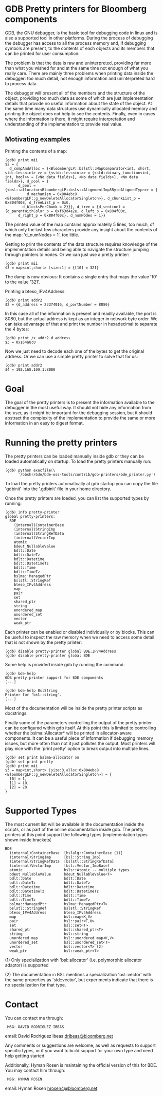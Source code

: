 GDB Pretty printers for Bloomberg components
============================================

GDB, the GNU debugger, is the basic tool for debugging code in linux and is
also a supported tool in other platforms.  During the process of debugging the
debugger has access to all the process memory and, if debugging symbols are
present, to the contents of each objects and its members that can be printed
for user consumption.

The problem is that the data is raw and uninterpreted, providing far more than
what you wished for and at the same time not enough of what you really care.
There are mainly three problems when printing data inside the debugger: too
much detail, not enough information and uninterpreted hard to process data.

The debugger will present all of the members and the structure of the object,
providing too much data as some of which are just implementation details that
provide no useful information about the state of the object. At the same time
many data structures use dynamically allocated memory and printing the object
does not help to see the contents.  Finally, even in cases where the
information is there, it might require interpretation and understanding of the
implementation to provide real value.

Motivating examples
-------------------

Printing the contents of a map:

    (gdb) print mii
    $2 = {
      d_compAndAlloc = {<BloombergLP::bslstl::MapComparator<int, short, std::less<int> >> = {<std::less<int>> = {<std::binary_function<int, int, bool>> = {<No data fields>}, <No data fields>}, <No data fields>}, d_pool = {
          d_pool = {<bsl::allocator<BloombergLP::bsls::AlignmentImp8ByteAlignedType>> = {
              d_mechanism = 0x804ebc8 <BloombergLP::g_newDeleteAllocatorSingleton>}, d_chunkList_p = 0x804f008, d_freeList_p = 0x0, 
            d_blocksPerChunk = 2}}}, d_tree = {d_sentinel = {d_parentWithColor_p = 0xf63d4e2e, d_left_p = 0x804f00c, 
          d_right_p = 0x804f00c}, d_numNodes = 1}}
    
The printed value of the map contains approximatelly 5 lines, too much, of
which only the last few characters provide any insight about the contents of
the map: 'd_numNodes = 1', too little.

Getting to print the contents of the data structure requires knowledge of the
implementation details and being able to navigate the structure jumping through
pointers to nodes. Or we can just use a pretty printer:

    (gdb) print mii
    $3 = map<int,short> [size:1] = {[10] = 321}
    
The dump is now obvious: It contains a single entry that maps the value '10' to
the value '321'.

Printing a bteso_IPv4Address:

    (gdb) print addr2
    $2 = {d_address = 23374016, d_portNumber = 8080}
    
In this case all of the information is present and readily available, the port
is 8080, but the actual address is kept as an integer in network byte order. We
can take advantage of that and print the number in hexadecimal to separate the
4 bytes:

    (gdb) print /x addr2.d_address
    $3 = 0x164a8c0
    
Now we just need to decode each one of the bytes to get the original address.
Or we can use a simple pretty printer to solve that for us:

    (gdb) print addr2
    $4 = 192.168.100.1:8080
    
Goal
====

The goal of the pretty printers is to present the information available to the
debugger in the most useful way.  It should not hide any information from the
user, as it might be important for the debugging session, but it should
abstract the complexity of the implementation to provide the same or more
information in an easy to digest format.

Running the pretty printers
===========================

The pretty printers can be loaded manually inside gdb or they can be loaded
automatically on startup. To load the pretty printers manually run:

    (gdb) python execfile(\
          '/bbshr/bde/bde-oss-tools/contrib/gdb-printers/bde_printer.py')

To load the pretty printers automatically at gdb startup you can copy the file
'gdbinit' into the '.gdbinit' file in your home directory.

Once the pretty printers are loaded, you can list the supported types by
running:

    (gdb) info pretty-printer
    global pretty-printers:
      BDE
        (internal)ContainerBase
        (internal)StringImp
        (internal)StringRefData
        (internal)VectorImp
        atomic
        bdeut_NullableValue
        bdlt::Date
        bdlt::DateTz
        bdlt::Datetime
        bdlt::DatetimeTz
        bdlt::Time
        bdlt::TimeTz
        bslma::ManagedPtr
        bslstl::StringRef
        bteso_IPv4Address
        map
        pair
        set
        shared_ptr
        string
        unordered_map
        unordered_set
        vector
        weak_ptr
    
Each printer can be enabled or disabled individually or by blocks.  This can be
useful to inspect the raw memory when we need to access some detail that is not
shown by the pretty printer:

    (gdb) disable pretty-printer global BDE;IPv4Address
    (gdb) disable pretty-printer global BDE

Some help is provided inside gdb by running the command:

    (gdb) bde-help
    GDB pretty printer support for BDE components
    [...]

    (gdb) bde-help BslString
    Printer for 'bsl::string'.
    [...]

Most of the documentation will be inside the pretty printer scripts as
docstrings.

Finally some of the parameters controlling the output of the pretty printer can
be configured within gdb itself.  At this point this is limited to controlling
whether the bslma::Allocator* will be printed in allocator-aware components.
It can be a useful piece of information if debugging memory issues, but more
often than not it just pollutes the output.  Most printers will play nice with
the 'print pretty' option to break output into multiple lines.

    (gdb) set print bslma-allocator on
    (gdb) set print pretty
    (gdb) print mii
    $3 = map<int,short> [size:3,alloc:0x804ebc8 <BloombergLP::g_newDeleteAllocatorSingleton>] = {
      [0] = 1,
      [1] = 10,
      [2] = 20
    }

Supported Types
===============

The most current list will be available in the documentation inside the
scripts, or as part of the online documentation inside gdb. The pretty printers
at this point support the following types (implementation types shown inside
brackets)

    BDE
      (internal)ContainerBase  [bslalg::ContainerBase (1)]
      (internal)StringImp      [bsl::String_Imp]
      (internal)StringRefData  [bslstl::StringRefData]
      (internal)VectorImp      [bsl::Vector_ImpBase]
      atomic                   bsls::Atomic -- multiple types
      bdeut_NullableValue      bdeut_NullableValue<T>
      bdlt::Date               bdlt::Date
      bdlt::DateTz             bdlt::DateTz
      bdlt::Datetime           bdlt::Datetime
      bdlt::DatetimeTz         bdlt::DatetimeTz
      bdlt::Time               bdlt::Time
      bdlt::TimeTz             bdlt::TimeTz
      bslma::ManagedPtr        bslma::ManagedPtr<T>
      bslstl::StringRef        bslstl::StringRef
      bteso_IPv4Address        bteso_IPv4Address
      map                      bsl::map<K,V>
      pair                     bsl::pair<T,U>
      set                      bsl::set<T>
      shared_ptr               bsl::shared_ptr<T>
      string                   bsl::string
      unordered_map            bsl::unordered_map<K,V>
      unordered_set            bsl::unordered_set<T>
      vector                   bsl::vector<T> (2)
      weak_ptr                 bsl::weak_ptr<T>
  
(1) Only specialization with 'bsl::allocator<T>' (i.e. polymorphic allocator
    adaptor) is supported

(2) The documentation in BSL mentions a specialization 'bsl::vector<bool>' with
    the same properties as 'std::vector<bool>', but experiments indicate that
    there is no specialization for that type.

Contact
=======

You can contact me through:

     MSG: DAVID RODRIGUEZ IBEAS
   email: David Rodriguez Ibeas <dribeas@bloomberg.net>

Any comments or suggestions are welcome, as well as requests to support
specific types, or if you want to  build support for your own type and need help
getting started.

Additionally, Hyman Rosen is maintaining the official version of this for BDE.
You may contact him through:

     MSG: HYMAN ROSEN
   email: Hyman Rosen <hrosen4@bloomberg.net>
